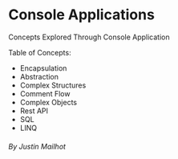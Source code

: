 # Console Applications
Concepts Explored Through Console Application

Table of Concepts:
- Encapsulation
- Abstraction
- Complex Structures
- Comment Flow
- Complex Objects
- Rest API
- SQL
- LINQ

###### By Justin Mailhot
